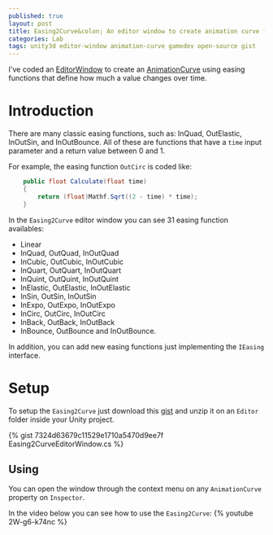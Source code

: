 ```yaml
---
published: true
layout: post
title: Easing2Curve&colon; An editor window to create animation curve from easing functions
categories: Lab
tags: unity3d editor-window animation-curve gamedev open-source gist
---
```

I've coded an [EditorWindow](https://docs.unity3d.com/Manual/editor-EditorWindows.html) to create an [AnimationCurve](https://docs.unity3d.com/ScriptReference/AnimationCurve.html) using easing functions that define how much a value changes over time.

# Introduction
There are many classic easing functions, such as: InQuad, OutElastic, InOutSin, and InOutBounce. All of these are functions that have a `time` input parameter and a return value between 0 and 1.

For example, the easing function `OutCirc` is coded like: 
```csharp
    public float Calculate(float time)
    {
        return (float)Mathf.Sqrt((2 - time) * time);
    }
```

In the `Easing2Curve` editor window you can see 31 easing function availables: 

* Linear
* InQuad, OutQuad, InOutQuad
* InCubic, OutCubic, InOutCubic
* InQuart, OutQuart, InOutQuart
* InQuint, OutQuint, InOutQuint
* InElastic, OutElastic, InOutElastic
* InSin, OutSin, InOutSin
* InExpo, OutExpo, InOutExpo
* InCirc, OutCirc, InOutCirc
* InBack, OutBack, InOutBack
* InBounce, OutBounce and InOutBounce.
               
In addition, you can add new easing functions just implementing the `IEasing` interface.

# Setup
To setup the `Easing2Curve` just download this [gist](https://gist.github.com/giacomelli/7324d63679c11529e1710a5470d9ee7f) and unzip it on an `Editor` folder inside your Unity project. 

{% gist 7324d63679c11529e1710a5470d9ee7f Easing2CurveEditorWindow.cs %}
## Using
You can open the window through the context menu on any `AnimationCurve` property on `Inspector`.

In the video below you can see how to use the `Easing2Curve`:
{% youtube 2W-g6-k74nc %}

